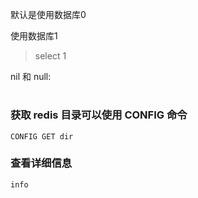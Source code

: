 默认是使用数据库0

使用数据库1
> select 1



nil 和 null:













#


### 获取 redis 目录可以使用 CONFIG 命令

```
CONFIG GET dir
```


### 查看详细信息

```
info
```

